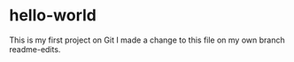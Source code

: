 # hello-world
This is my first project on Git
I made a change to this file on my own branch readme-edits.

